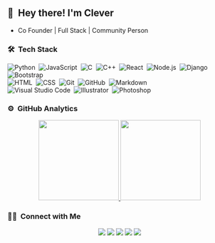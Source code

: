 <!-- <img alt="Night Coding" src="./assets/Hand%20Wave.gif" width='40' align="left"/><h2>Hi! I'm Clever</h2> -->
## 👋 &nbsp;Hey there! I'm Clever

- Co Founder | Full Stack | Community Person 

### 🛠 &nbsp;Tech Stack

![Python](https://img.shields.io/badge/-Python-05122A?style=flat&logo=python)&nbsp;
![JavaScript](https://img.shields.io/badge/-JavaScript-05122A?style=flat&logo=javascript)&nbsp;
![C](https://img.shields.io/badge/-C-05122A?style=flat&logo=C&logoColor=A8B9CC)&nbsp;
![C++](https://img.shields.io/badge/-C++-05122A?style=flat&logo=C%2B%2B&logoColor=00599C)&nbsp;
![React](https://img.shields.io/badge/-React-05122A?style=flat&logo=react)&nbsp;
![Node.js](https://img.shields.io/badge/-Node.js-05122A?style=flat&logo=node.js)&nbsp;
![Django](https://img.shields.io/badge/-Django-05122A?style=flat&logo=django&logoColor=092E20)&nbsp;
![Bootstrap](https://img.shields.io/badge/-Bootstrap-05122A?style=flat&logo=bootstrap&logoColor=563D7C)\
![HTML](https://img.shields.io/badge/-HTML-05122A?style=flat&logo=HTML5)&nbsp;
![CSS](https://img.shields.io/badge/-CSS-05122A?style=flat&logo=CSS3&logoColor=1572B6)&nbsp;
![Git](https://img.shields.io/badge/-Git-05122A?style=flat&logo=git)&nbsp;
![GitHub](https://img.shields.io/badge/-GitHub-05122A?style=flat&logo=github)&nbsp;
![Markdown](https://img.shields.io/badge/-Markdown-05122A?style=flat&logo=markdown)\
![Visual Studio Code](https://img.shields.io/badge/-Visual%20Studio%20Code-05122A?style=flat&logo=visual-studio-code&logoColor=007ACC)&nbsp;
![Illustrator](https://img.shields.io/badge/-Illustrator-05122A?style=flat&logo=adobe-illustrator)&nbsp;
![Photoshop](https://img.shields.io/badge/-Photoshop-05122A?style=flat&logo=adobe-photoshop)&nbsp;

### ⚙️ &nbsp;GitHub Analytics

<p align="center">
<a href="https://github.com/JohnClever">
  <img height="180em" src="https://github-readme-stats-eight-theta.vercel.app/api?username=JohnClever&show_icons=true&theme=algolia&include_all_commits=true&count_private=true"/>
  <img height="180em" src="https://github-readme-stats-eight-theta.vercel.app/api/top-langs/?username=JohnClever&layout=compact&langs_count=8&theme=algolia"/>
</a>
</p>

### 🤝🏻 &nbsp;Connect with Me

<p align="center">
<a href="https://www.linktr.ee/johnclever"><img src="https://img.shields.io/badge/-linktr.ee/johnclever-3423A6?style=flat&logo=Google-Chrome&logoColor=white"/></a>
<a href="https://linkedin.com/in/john-clever-b271971a3"><img src="https://img.shields.io/badge/-John%20clever-b271971a3?style=flat&logo=Linkedin&logoColor=white"/></a>
<a href="mailto:jclever114@gmail.com"><img src="https://img.shields.io/badge/-jclever114@gmail.com-D14836?style=flat&logo=Gmail&logoColor=white"/></a>
<a href="https://instagram.com/jc_johnclever"><img src="https://img.shields.io/badge/-@jc_johnclever-E4405F?style=flat&logo=Instagram&logoColor=white"/></a>
<a href="https://www.pinterest.ca/jclever96"><img src="https://img.shields.io/badge/-@jclever96-BD081C?style=flat&logo=Pinterest&logoColor=white"/></a>
</p>
